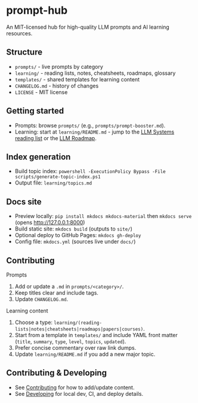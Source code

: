 # prompt-hub

An MIT-licensed hub for high-quality LLM prompts and AI learning resources.

## Structure

- `prompts/` - live prompts by category
- `learning/` - reading lists, notes, cheatsheets, roadmaps, glossary
- `templates/` - shared templates for learning content
- `CHANGELOG.md` - history of changes
- `LICENSE` - MIT license

## Getting started

- Prompts: browse `prompts/` (e.g., `prompts/prompt-booster.md`).
- Learning: start at `learning/README.md` - jump to the [LLM Systems reading list](learning/reading-lists/llm-systems.md) or the [LLM Roadmap](learning/roadmaps/llm-roadmap.md).

## Index generation

- Build topic index: `powershell -ExecutionPolicy Bypass -File scripts/generate-topic-index.ps1`
- Output file: `learning/topics.md`

## Docs site

- Preview locally: `pip install mkdocs mkdocs-material` then `mkdocs serve` (opens <http://127.0.0.1:8000>)
- Build static site: `mkdocs build` (outputs to `site/`)
- Optional deploy to GitHub Pages: `mkdocs gh-deploy`
- Config file: `mkdocs.yml` (sources live under `docs/`)

## Contributing

Prompts

1. Add or update a `.md` in `prompts/<category>/`.
2. Keep titles clear and include tags.
3. Update `CHANGELOG.md`.

Learning content

1. Choose a type: `learning/(reading-lists|notes|cheatsheets|roadmaps|papers|courses)`.
2. Start from a template in `templates/` and include YAML front matter (`title`, `summary`, `type`, `level`, `topics`, `updated`).
3. Prefer concise commentary over raw link dumps.
4. Update `learning/README.md` if you add a new major topic.

## Contributing & Developing

- See [Contributing](CONTRIBUTING.md) for how to add/update content.
- See [Developing](DEVELOPING.md) for local dev, CI, and deploy details.

